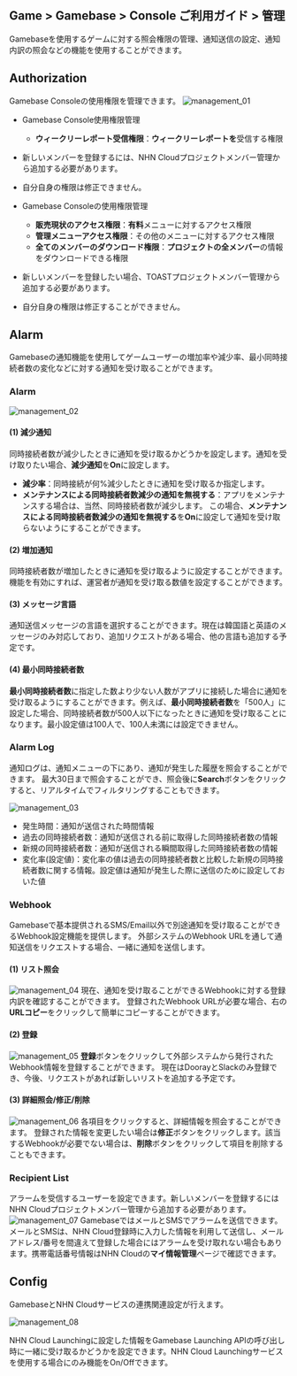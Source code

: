 ## Game > Gamebase > Console ご利用ガイド > 管理

Gamebaseを使用するゲームに対する照会権限の管理、通知送信の設定、通知内訳の照会などの機能を使用することができます。

## Authorization

Gamebase Consoleの使用権限を管理できます。
![management_01](https://kr1-api-object-storage.nhncloudservice.com/v1/AUTH_2acdfabf4efe4efc8a04c00b348110c9/cdn_origin/prod_gamebase/ConsoleGuide/Management/jp/management_01_jp_240103.png)
* Gamebase Console使用権限管理
  * **ウィークリーレポート受信権限**：**ウィークリーレポートを**受信する権限
* 新しいメンバーを登録するには、NHN Cloudプロジェクトメンバー管理から追加する必要があります。
* 自分自身の権限は修正できません。

* Gamebase Consoleの使用権限管理
  * **販売現状のアクセス権限**：**有料**メニューに対するアクセス権限
  * **管理メニューアクセス権限**：その他のメニューに対するアクセス権限
  * **全てのメンバーのダウンロード権限**：**プロジェクトの全メンバー**の情報をダウンロードできる権限
* 新しいメンバーを登録したい場合、TOASTプロジェクトメンバー管理から追加する必要があります。
* 自分自身の権限は修正することができません。

## Alarm

Gamebaseの通知機能を使用してゲームユーザーの増加率や減少率、最小同時接続者数の変化などに対する通知を受け取ることができます。

### Alarm

![management_02](https://kr1-api-object-storage.nhncloudservice.com/v1/AUTH_2acdfabf4efe4efc8a04c00b348110c9/cdn_origin/prod_gamebase/ConsoleGuide/Management/jp/management_02_jp_240103.png)

#### (1) 減少通知
同時接続者数が減少したときに通知を受け取るかどうかを設定します。通知を受け取りたい場合、**減少通知**を**On**に設定します。

- **減少率**：同時接続が何%減少したときに通知を受け取るか指定します。
- **メンテナンスによる同時接続者数減少の通知を無視する**：アプリをメンテナンスする場合は、当然、同時接続者数が減少します。
  この場合、**メンテナンスによる同時接続者数減少の通知を無視する**を**On**に設定して通知を受け取らないようにすることができます。

#### (2) 増加通知
同時接続者数が増加したときに通知を受け取るように設定することができます。
機能を有効にすれば、運営者が通知を受け取る数値を設定することができます。

#### (3) メッセージ言語
通知送信メッセージの言語を選択することができます。現在は韓国語と英語のメッセージのみ対応しており、追加リクエストがある場合、他の言語も追加する予定です。

#### (4) 最小同時接続者数
**最小同時接続者数**に指定した数より少ない人数がアプリに接続した場合に通知を受け取るようにすることができます。例えば、**最小同時接続者数**を「500人」に設定した場合、同時接続者数が500人以下になったときに通知を受け取ることになります。最小設定値は100人で、100人未満には設定できません。

### Alarm Log

通知ログは、通知メニューの下にあり、通知が発生した履歴を照会することができます。
最大30日まで照会することができ、照会後に**Search**ボタンをクリックすると、リアルタイムでフィルタリングすることもできます。

![management_03](https://kr1-api-object-storage.nhncloudservice.com/v1/AUTH_2acdfabf4efe4efc8a04c00b348110c9/cdn_origin/prod_gamebase/ConsoleGuide/Management/jp/management_03_jp_240103.png)

- 発生時間：通知が送信された時間情報
- 過去の同時接続者数：通知が送信される前に取得した同時接続者数の情報
- 新規の同時接続者数：通知が送信される瞬間取得した同時接続者数の情報
- 変化率(設定値)：変化率の値は過去の同時接続者数と比較した新規の同時接続者数に関する情報。設定値は通知が発生した際に送信のために設定しておいた値

### Webhook
Gamebaseで基本提供されるSMS/Email以外で別途通知を受け取ることができるWebhook設定機能を提供します。
外部システムのWebhook URLを通して通知送信をリクエストする場合、一緒に通知を送信します。

#### (1) リスト照会
![management_04](https://kr1-api-object-storage.nhncloudservice.com/v1/AUTH_2acdfabf4efe4efc8a04c00b348110c9/cdn_origin/prod_gamebase/ConsoleGuide/Management/jp/management_04_jp_240103.png)
現在、通知を受け取ることができるWebhookに対する登録内訳を確認することができます。
登録されたWebhook URLが必要な場合、右の**URLコピー**をクリックして簡単にコピーすることができます。

#### (2) 登録
![management_05](https://kr1-api-object-storage.nhncloudservice.com/v1/AUTH_2acdfabf4efe4efc8a04c00b348110c9/cdn_origin/prod_gamebase/ConsoleGuide/Management/jp/management_05_jp_240103.png)
**登録**ボタンをクリックして外部システムから発行されたWebhook情報を登録することができます。
現在はDoorayとSlackのみ登録でき、今後、リクエストがあれば新しいリストを追加する予定です。

#### (3) 詳細照会/修正/削除
![management_06](https://kr1-api-object-storage.nhncloudservice.com/v1/AUTH_2acdfabf4efe4efc8a04c00b348110c9/cdn_origin/prod_gamebase/ConsoleGuide/Management/jp/management_06_jp_240103.png)
各項目をクリックすると、詳細情報を照会することができます。
登録された情報を変更したい場合は**修正**ボタンをクリックします。該当するWebhookが必要でない場合は、**削除**ボタンをクリックして項目を削除することもできます。

### Recipient List

アラームを受信するユーザーを設定できます。新しいメンバーを登録するにはNHN Cloudプロジェクトメンバー管理から追加する必要があります。
![management_07](https://kr1-api-object-storage.nhncloudservice.com/v1/AUTH_2acdfabf4efe4efc8a04c00b348110c9/cdn_origin/prod_gamebase/ConsoleGuide/Management/jp/management_07_jp_240103.png)
GamebaseではメールとSMSでアラームを送信できます。
メールとSMSは、NHN Cloud登録時に入力した情報を利用して送信し、メールアドレス/番号を間違えて登録した場合にはアラームを受け取れない場合もあります。携帯電話番号情報はNHN Cloudの**マイ情報管理**ページで確認できます。

## Config

GamebaseとNHN Cloudサービスの連携関連設定が行えます。

![management_08](https://kr1-api-object-storage.nhncloudservice.com/v1/AUTH_2acdfabf4efe4efc8a04c00b348110c9/cdn_origin/prod_gamebase/ConsoleGuide/Management/jp/management_08_jp_240103.png)

NHN Cloud Launchingに設定した情報をGamebase Launching APIの呼び出し時に一緒に受け取るかどうかを設定できます。NHN Cloud Launchingサービスを使用する場合にのみ機能をOn/Offできます。
